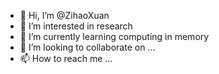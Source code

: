 - 👋 Hi, I’m @ZihaoXuan
- 👀 I’m interested in research
- 🌱 I’m currently learning computing in memory 
- 💞️ I’m looking to collaborate on ...
- 📫 How to reach me ...

<!---
ZihaoXuan/ZihaoXuan is a ✨ special ✨ repository because its `README.md` (this file) appears on your GitHub profile.
You can click the Preview link to take a look at your changes.
--->
